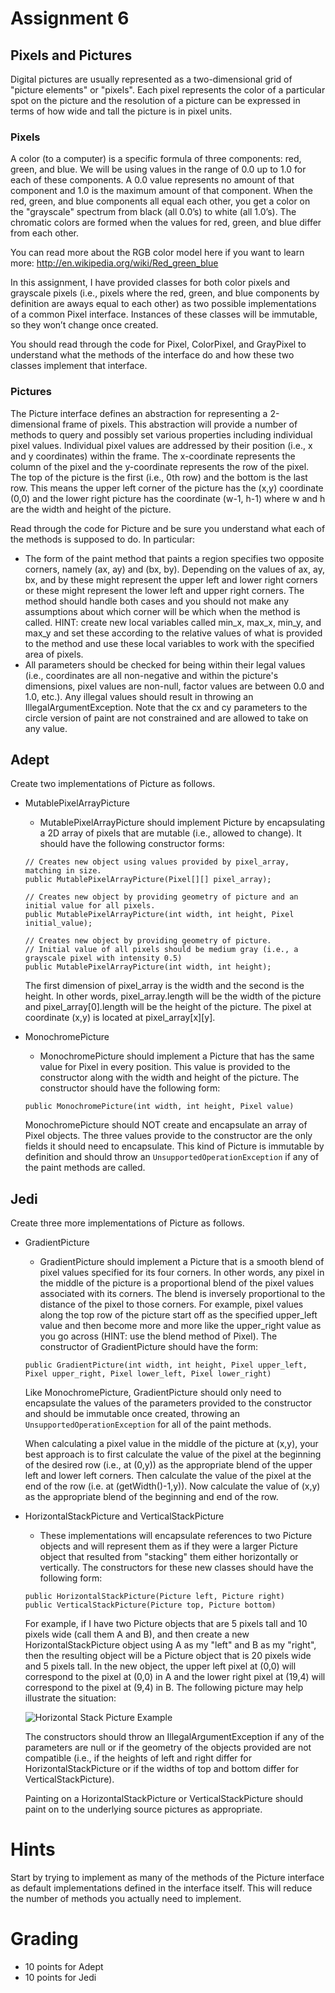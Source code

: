 # Assignment 6

## Pixels and Pictures

Digital pictures are usually represented as a two-dimensional grid of "picture elements" or "pixels". Each pixel represents the color of a particular spot on the picture and the resolution of a picture can be expressed in terms of how wide and tall the picture is in pixel units.  

### Pixels

A color (to a computer) is a specific formula of three components: red, green, and blue. We will be using values in the range of 0.0 up to 1.0 for each of these components. A 0.0 value represents no amount of that component and 1.0 is the maximum amount of that component. When the red, green, and blue components all equal each other, you get a color on the "grayscale" spectrum from black (all 0.0’s) to white (all 1.0’s). The chromatic colors are formed when the values for red, green, and blue differ from each other.

You can read more about the RGB color model here if you want to learn more: http://en.wikipedia.org/wiki/Red_green_blue

In this assignment, I have provided classes for both color pixels and grayscale pixels (i.e., pixels where the red, green, and blue components by definition are aways equal to each other) as two possible implementations of a common Pixel interface. Instances of these classes will be immutable, so they won’t change once created. 

You should read through the code for Pixel, ColorPixel, and GrayPixel to understand what the methods of the interface do and how these two classes implement that interface.

### Pictures

The Picture interface defines an abstraction for representing a 2-dimensional frame of pixels. This abstraction will provide a number of methods to query and possibly set various properties including individual pixel values. Individual pixel values are addressed by their position (i.e., x and y coordinates) within the frame. The x-coordinate represents the column of the pixel and the y-coordinate represents the row of the pixel. The top of the picture is the first (i.e., 0th row) and the bottom is the last row. This means the upper left corner of the picture has the (x,y) coordinate (0,0) and the lower right picture has the coordinate (w-1, h-1) where w and h are the width and height of the picture.

Read through the code for Picture and be sure you understand what each of the methods is supposed to do. In particular:

 * The form of the paint method that paints a region specifies two opposite corners, namely (ax, ay) and (bx, by). Depending on the values of ax, ay, bx, and by these might represent the upper left and lower right corners or these might represent the lower left and upper right corners. The method should handle both cases and you should not make any assumptions about which corner will be which when the method is called. HINT: create new local variables called min_x, max_x, min_y, and max_y and set these according to the relative values of what is provided to the method and use these local variables to work with the specified area of pixels.
 * All parameters should be checked for being within their legal values (i.e., coordinates are all non-negative and within the picture's dimensions, pixel values are non-null, factor values are between 0.0 and 1.0, etc.). Any illegal values should result in throwing an IllegalArgumentException. Note that the cx and cy parameters to the circle version of paint are not constrained and are allowed to take on any value.
 
## Adept

Create two implementations of Picture as follows.

 * MutablePixelArrayPicture
   * MutablePixelArrayPicture should implement Picture by encapsulating a 2D array of pixels that are mutable (i.e., allowed to change). It should have the following constructor forms:   
   ```
   // Creates new object using values provided by pixel_array, matching in size. 
   public MutablePixelArrayPicture(Pixel[][] pixel_array);
   
   // Creates new object by providing geometry of picture and an initial value for all pixels.
   public MutablePixelArrayPicture(int width, int height, Pixel initial_value);
   
   // Creates new object by providing geometry of picture. 
   // Initial value of all pixels should be medium gray (i.e., a grayscale pixel with intensity 0.5)
   public MutablePixelArrayPicture(int width, int height);
   ```
   The first dimension of pixel_array is the width and the second is the height. In other words, pixel_array.length will be the width of the picture and pixel_array[0].length will be the height of the picture. The pixel at coordinate (x,y) is located at pixel_array[x][y]. 
   
 * MonochromePicture
   * MonochromePicture should implement a Picture that has the same value for Pixel in every position. This value is provided to the constructor along with the width and height of the picture. The constructor should have the following form:
   ```
   public MonochromePicture(int width, int height, Pixel value)
   ```
   MonochromePicture should NOT create and encapsulate an array of Pixel objects. The three values provide to the constructor are the only fields it should need to encapsulate. This kind of Picture is immutable by definition and should throw an `UnsupportedOperationException` if any of the paint methods are called.
   
 ## Jedi
 Create three more implementations of Picture as follows.
 
 * GradientPicture
   * GradientPicture should implement a Picture that is a smooth blend of pixel values specified for its four corners. In other words, any pixel in the middle of the picture is a proportional blend of the pixel values associated with its corners. The blend is inversely proportional to the distance of the pixel to those corners. For example, pixel values along the top row of the picture start off as the specified upper_left value and then become more and more like the upper_right value as you go across (HINT: use the blend method of Pixel). The constructor of GradientPicture should have the form:
   ```
   public GradientPicture(int width, int height, Pixel upper_left, Pixel upper_right, Pixel lower_left, Pixel lower_right)
   ```
   Like MonochromePicture, GradientPicture should only need to encapsulate the values of the parameters provided to the constructor and should be immutable once created, throwing an `UnsupportedOperationException` for all of the paint methods.
   
   When calculating a pixel value in the middle of the picture at (x,y), your best approach is to first calculate the value of the pixel at the beginning of the desired row (i.e., at (0,y)) as the appropriate blend of the upper left and lower left corners. Then calculate the value of the pixel at the end of the row (i.e. at (getWidth()-1,y)). Now calculate the value of (x,y) as the appropriate blend of the beginning and end of the row.
   
 * HorizontalStackPicture and VerticalStackPicture
   * These implementations will encapsulate references to two Picture objects and will represent them as if they were a larger Picture object that resulted from "stacking" them either horizontally or vertically. The constructors for these new classes should have the following form:
   
   ```
   public HorizontalStackPicture(Picture left, Picture right)
   public VerticalStackPicture(Picture top, Picture bottom)
   ```
   
   For example, if I have two Picture objects that are 5 pixels tall and 10 pixels wide (call them A and B), and then create a new HorizontalStackPicture object using A as my "left" and B as my "right", then the resulting object will be a Picture object that is 20 pixels wide and 5 pixels tall. In the new object, the upper left pixel at (0,0) will correspond to the pixel at (0,0) in A and the lower right pixel at (19,4) will correspond to the pixel at (9,4) in B. The following picture may help illustrate the situation:
   
   ![Horizontal Stack Picture Example](http://www.cs.unc.edu/~kmp/comp401fall19/horiz-stack-example.png "Horizontal Stack Picture Example")

   The constructors should throw an IllegalArgumentException if any of the parameters are null or if the geometry of the objects provided are not compatible (i.e., if the heights of left and right differ for HorizontalStackPicture or if the widths of top and bottom differ for VerticalStackPicture).
   
   Painting on a HorizontalStackPicture or VerticalStackPicture should paint on to the underlying source pictures as appropriate.

# Hints

Start by trying to implement as many of the methods of the Picture interface as default implementations defined in the interface itself. This will reduce the number of methods you actually need to implement. 

# Grading

* 10 points for Adept
* 10 points for Jedi

